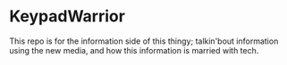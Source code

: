 # KeypadWarrior
This repo is for the information side of this thingy; talkin'bout information using the new media, and how this information is married with tech.
